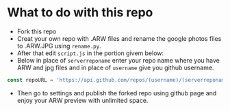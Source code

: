 # What to do with this repo
- Fork this repo
- Creat your own repo with .ARW files and rename the google photos files to .ARW.JPG using `rename.py`.
- After that edit `script.js` in the portion givem below:
- Below in place of `serverreponame` enter your repo name where you have ARW and jpg files and in place of `username` give you github username.
```js
const repoURL = 'https://api.github.com/repos/(username)/(serverreponame)/contents/';
```
- Then go to settings and publish the forked repo using github page and enjoy your ARW preview with unlimited space.